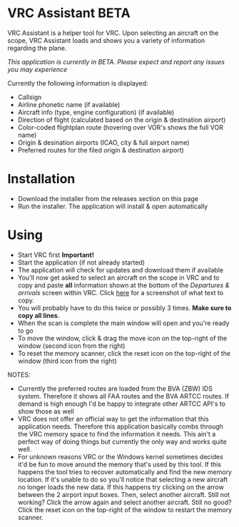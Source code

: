 # VRC Assistant BETA

VRC Assistant is a helper tool for VRC. Upon selecting an aircraft on the scope, VRC Assistant loads and shows you a variety of information regarding the plane.

*This application is currently in BETA. Please expect and report any issues you may experience*

Currently the following information is displayed:

* Callsign
* Airline phonetic name (if available)
* Aircraft info (type, engine configuration) (if available)
* Direction of flight (calculated based on the origin & destination airport)
* Color-coded flightplan route (hovering over VOR's shows the full VOR name)
* Origin & desination airports (ICAO, city & full airport name)
* Preferred routes for the filed origin & destination airport)

# Installation
* Download the installer from the releases section on this page
* Run the installer. The application will install & open automatically

# Using
* Start VRC first **Important!**
* Start the application (if not already started)
* The application will check for updates and download them if available
* You'll now get asked to select an aircraft on the scope in VRC and to copy and paste **all** information shown at the bottom of the *Departures & arrivals* screen within VRC. Click [here](https://imgur.com/a/gCKUQ8l) for a screenshot of what text to copy.
* You will probably have to do this twice or possibly 3 times. **Make sure to copy all lines**.
* When the scan is complete the main window will open and you're ready to go
* To move the window, click & drag the move icon on the top-right of the window (second icon from the right)
* To reset the memory scanner, click the reset icon on the top-right of the window (third icon from the right)

NOTES:
* Currently the preferred routes are loaded from the BVA (ZBW) IDS system. Therefore it shows all FAA routes and the BVA ARTCC routes. If demand is high enough I'd be happy to integrate other ARTCC API's to show those as well
* VRC does not offer an official way to get the information that this application needs. Therefore this application basically combs through the VRC memory space to find the information it needs. This ain't a perfect way of doing things but currently the only way and works quite well.
* For unknown reasons VRC or the Windows kernel sometimes decides it'd be fun to move around the memory that's used by this tool. If this happens the tool tries to recover automatically and find the new memory location. If it's unable to do so you'll notice that selecting a new aircraft no longer loads the new data. If this happens try clicking on the arrow between the 2 airport input boxes. Then, select another aircraft. Still not working? Click the arrow again and select another aircraft. Still no good? Click the reset icon on the top-right of the window to restart the memory scanner.
